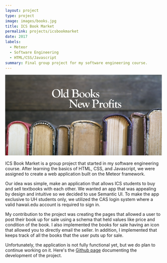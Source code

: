 ```yaml
---
layout: project
type: project
image: images/books.jpg
title: ICS Book Market
permalink: projects/icsbookmarket
date: 2017
labels:
  - Meteor
  - Software Engineering
  - HTML/CSS/Javascript
summary: Final group project for my software engineering course.
---
```


<img class="ui medium right floated rounded image" src="../images/usedbooks.jpg">

ICS Book Market is a group project that started in my software engineering course. After learning the basics of HTML, CSS, and Javascript, we were assigned to create a web application built on the Meteor framework. 

Our idea was simple, make an application that allows ICS students to buy and sell textbooks with each other. We wanted an app that was appealing by design and intuitive so we decided to use Semantic UI. To make the app exclusive to UH students only, we utilized the CAS login system where a valid hawaii.edu account is required to sign in. 

My contribution to the project was creating the pages that allowed a user to post their book up for sale using a schema that held values like price and condition of the book. I also implemented the books for sale having an icon that allowed you to directly email the seller. In addition, I implemented that keeps track of all the books that the user puts up for sale.

Unfortunately, the application is not fully functional yet, but we do plan to continue working on it. Here's the <a href="https://icsbookmarket.github.io/">Github page</a> documenting the development of the project. 


